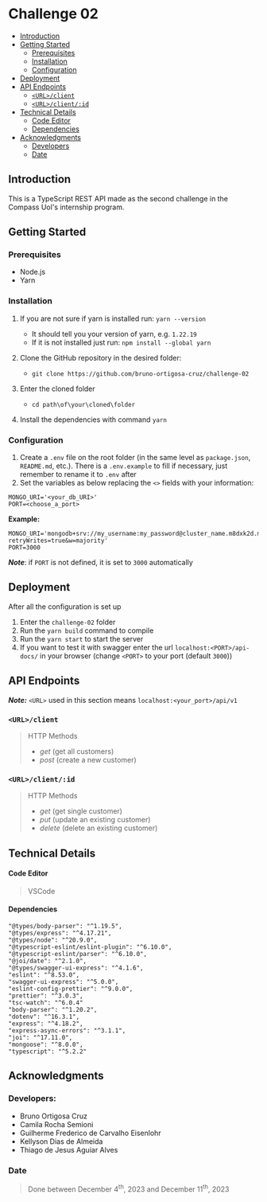 # Challenge 02 <!-- omit from toc -->

- [Introduction](#introduction)
- [Getting Started](#getting-started)
  - [Prerequisites](#prerequisites)
  - [Installation](#installation)
  - [Configuration](#configuration)
- [Deployment](#deployment)
- [API Endpoints](#api-endpoints)
  - [`<URL>/client`](#urlclient)
  - [`<URL>/client/:id`](#urlclientid)
- [Technical Details](#technical-details)
    - [Code Editor](#code-editor)
    - [Dependencies](#dependencies)
- [Acknowledgments](#acknowledgments)
  - [Developers](#developers)
  - [Date](#date)


## Introduction

This is a TypeScript REST API made as the second challenge in the Compass Uol's internship program.
## Getting Started
### Prerequisites
  - Node.js
  - Yarn
### Installation

1. If you are not sure if yarn is installed run: `yarn --version`
    - It should tell you your version of yarn, e.g. `1.22.19`
    - If it is not installed just run: `npm install --global yarn`

2. Clone the GitHub repository in the desired folder:
    - `git clone https://github.com/bruno-ortigosa-cruz/challenge-02`

3. Enter the cloned folder
    - `cd path\of\your\cloned\folder`

4. Install the dependencies with command `yarn`

### Configuration

1. Create a `.env` file on the root folder (in the same level as `package.json`, `README.md`, etc.). There is a `.env.example` to fill if necessary, just remember to rename it to `.env` after
2. Set the variables as below replacing the `<>` fields with your information:
```
MONGO_URI='<your_db_URI>'
PORT=<choose_a_port>
```
**Example:**
```
MONGO_URI='mongodb+srv://my_username:my_password@cluster_name.m8dxk2d.mongodb.net/my_db_name?retryWrites=true&w=majority'
PORT=3000
```
***Note***: if `PORT` is not defined, it is set to `3000` automatically

## Deployment

After all the configuration is set up
1. Enter the `challenge-02` folder
2. Run the `yarn build` command to compile
3. Run the `yarn start` to start the server
4. If you want to test it with swagger enter the url `localhost:<PORT>/api-docs/` in your browser (change `<PORT>` to your port (default `3000`))

## API Endpoints

***Note:*** `<URL>` used in this section means `localhost:<your_port>/api/v1`
### `<URL>/client`
>HTTP Methods
  >- _get_ (get all customers)
  >- _post_ (create a new customer)

### `<URL>/client/:id`
>HTTP Methods
  >- _get_ (get single customer)
  >- _put_ (update an existing customer)
  >- _delete_ (delete an existing customer)
## Technical Details

#### Code Editor
>VSCode

#### Dependencies
```
"@types/body-parser": "^1.19.5",
"@types/express": "^4.17.21",
"@types/node": "^20.9.0",
"@typescript-eslint/eslint-plugin": "^6.10.0",
"@typescript-eslint/parser": "^6.10.0",
"@joi/date": "^2.1.0",
"@types/swagger-ui-express": "^4.1.6",
"eslint": "^8.53.0",
"swagger-ui-express": "^5.0.0",
"eslint-config-prettier": "^9.0.0",
"prettier": "^3.0.3",
"tsc-watch": "^6.0.4"
"body-parser": "^1.20.2",
"dotenv": "^16.3.1",
"express": "^4.18.2",
"express-async-errors": "^3.1.1",
"joi": "^17.11.0",
"mongoose": "^8.0.0",
"typescript": "^5.2.2"
```

## Acknowledgments

### Developers: 
  - Bruno Ortigosa Cruz
  - Camila Rocha Semioni
  - Guilherme Frederico de Carvalho Eisenlohr
  - Kellyson Dias de Almeida
  - Thiago de Jesus Aguiar Alves

### Date
>Done between December 4<sup>th</sup>, 2023 and December 11<sup>th</sup>, 2023
